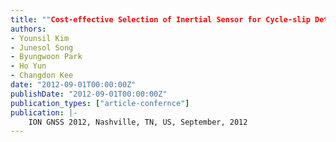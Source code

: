 ```yaml
---
title: ""Cost-effective Selection of Inertial Sensor for Cycle-slip Detection of Land Vehicle""
authors:
- Younsil Kim
- Junesol Song
- Byungwoon Park
- Ho Yun
- Changdon Kee
date: "2012-09-01T00:00:00Z"
publishDate: "2012-09-01T00:00:00Z"
publication_types: ["article-confernce"]
publication: |-
    ION GNSS 2012, Nashville, TN, US, September, 2012
---
```

